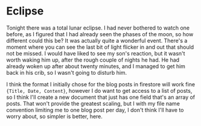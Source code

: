 # Eclipse

Tonight there was a total lunar eclipse. I had never bothered to watch one before, as I figured that I had already seen the phases of the moon, so how different could this be? It was actually quite a wonderful event. There's a moment where you can see the last bit of light flicker in and out that should not be missed. I would have liked to see my son's reaction, but it wasn't worth waking him up, after the rough couple of nights he had. He had already woken up after about twenty minutes, and I managed to get him back in his crib, so I wasn't going to disturb him.

I think the format I initially chose for the blog posts in firestore will work fine `{Title, Date, Content}`, however I do want to get access to a list of posts, so I think I'll create a new document that just has one field that's an array of posts. That won't provide the greatest scaling, but I with my file name convention limiting me to one blog post per day, I don't think I'll have to worry about, so simpler is better, here.

